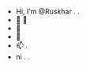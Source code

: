 - Hi, I’m @Ruskhar . .
- 👀 👀 
- 🌱 
- 💞️
- 📫 .
- ni . . 

<!---
Ruskhar/Ruskhar is a ✨ special ✨ repository because its `README.md` (this file) appears on your GitHub profile.
You can click the Preview link to take a look at your changes.
--->
